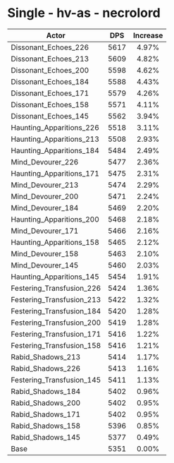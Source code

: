 # Single - hv-as - necrolord
| Actor | DPS | Increase |
|---|:---:|:---:|
|Dissonant_Echoes_226|5617|4.97%|
|Dissonant_Echoes_213|5609|4.82%|
|Dissonant_Echoes_200|5598|4.62%|
|Dissonant_Echoes_184|5588|4.43%|
|Dissonant_Echoes_171|5579|4.26%|
|Dissonant_Echoes_158|5571|4.11%|
|Dissonant_Echoes_145|5562|3.94%|
|Haunting_Apparitions_226|5518|3.11%|
|Haunting_Apparitions_213|5508|2.93%|
|Haunting_Apparitions_184|5484|2.49%|
|Mind_Devourer_226|5477|2.36%|
|Haunting_Apparitions_171|5475|2.31%|
|Mind_Devourer_213|5474|2.29%|
|Mind_Devourer_200|5471|2.24%|
|Mind_Devourer_184|5469|2.20%|
|Haunting_Apparitions_200|5468|2.18%|
|Mind_Devourer_171|5466|2.16%|
|Haunting_Apparitions_158|5465|2.12%|
|Mind_Devourer_158|5463|2.10%|
|Mind_Devourer_145|5460|2.03%|
|Haunting_Apparitions_145|5454|1.91%|
|Festering_Transfusion_226|5424|1.36%|
|Festering_Transfusion_213|5422|1.32%|
|Festering_Transfusion_184|5420|1.28%|
|Festering_Transfusion_200|5419|1.28%|
|Festering_Transfusion_171|5416|1.22%|
|Festering_Transfusion_158|5416|1.21%|
|Rabid_Shadows_213|5414|1.17%|
|Rabid_Shadows_226|5413|1.16%|
|Festering_Transfusion_145|5411|1.13%|
|Rabid_Shadows_184|5402|0.96%|
|Rabid_Shadows_200|5402|0.95%|
|Rabid_Shadows_171|5402|0.95%|
|Rabid_Shadows_158|5396|0.85%|
|Rabid_Shadows_145|5377|0.49%|
|Base|5351|0.00%|
